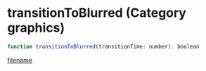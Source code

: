 # transitionToBlurred (Category graphics)

```js
function transitionToBlurred(transitionTime: number): boolean
```

[filename](transitionToBlurred_m.md ':include')